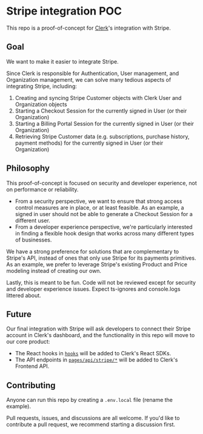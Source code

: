# Stripe integration POC

This repo is a proof-of-concept for [Clerk](https://clerk.dev)'s integration with Stripe.

## Goal

We want to make it easier to integrate Stripe.

Since Clerk is responsible for Authentication, User management, and Organization management, we can solve many tedious aspects of integrating Stripe, including:

1. Creating and syncing Stripe Customer objects with Clerk User and Organization objects
2. Starting a Checkout Session for the currently signed in User (or their Organization)
3. Starting a Billing Portal Session for the currently signed in User (or their Organization)
4. Retrieving Stripe Customer data (e.g. subscriptions, purchase history, payment methods) for the currently signed in User (or their Organization)

## Philosophy

This proof-of-concept is focused on security and developer experience, not on performance or reliability.

- From a security perspective, we want to ensure that strong access control measures are in place, or at least feasible. As an example, a signed in user should not be able to generate a Checkout Session for a different user.
- From a developer experience perspective, we're particularly interested in finding a flexible hook design that works across many different types of businesses.

We have a strong preference for solutions that are complementary to Stripe's API, instead of ones that only use Stripe for its payments primitives. As an example, we prefer to leverage Stripe's existing Product and Price modeling instead of creating our own.

Lastly, this is meant to be fun. Code will not be reviewed except for security and developer experience issues. Expect ts-ignores and console.logs littered about.

## Future

Our final integration with Stripe will ask developers to connect their Stripe account in Clerk's dashboard, and the functionality in this repo will move to our core product:

- The React hooks in [`hooks`](./hooks) will be added to Clerk's React SDKs.
- The API endpoints in [`pages/api/stripe/*`](./pages/api/stripe) will be added to Clerk's Frontend API.

## Contributing

Anyone can run this repo by creating a `.env.local` file (rename the example).

Pull requests, issues, and discussions are all welcome. If you'd like to contribute a pull request, we recommend starting a discussion first.
